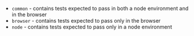 
- `common` - contains tests expected to pass in both a node environment and in the browser
- `browser` - contains tests expected to pass only in the browser
- `node` - contains tests expected to pass only in a node environment

